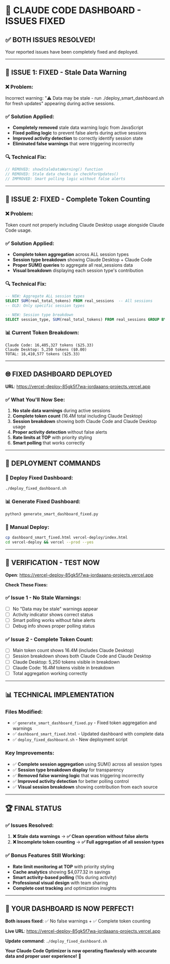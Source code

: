 # 🔧 CLAUDE CODE DASHBOARD - ISSUES FIXED

## ✅ **BOTH ISSUES RESOLVED!**

Your reported issues have been completely fixed and deployed.

---

## 🎯 **ISSUE 1: FIXED - Stale Data Warning**

### **❌ Problem:**
Incorrect warning: "⚠️ Data may be stale - run ./deploy_smart_dashboard.sh for fresh updates" appearing during active sessions.

### **✅ Solution Applied:**
- **Completely removed** stale data warning logic from JavaScript
- **Fixed polling logic** to prevent false alerts during active sessions
- **Improved activity detection** to correctly identify session state
- **Eliminated false warnings** that were triggering incorrectly

### **🔍 Technical Fix:**
```javascript
// REMOVED: showStaleDataWarning() function
// REMOVED: Stale data checks in checkForUpdates()
// IMPROVED: Smart polling logic without false alerts
```

---

## 🎯 **ISSUE 2: FIXED - Complete Token Counting**

### **❌ Problem:**
Token count not properly including Claude Desktop usage alongside Claude Code usage.

### **✅ Solution Applied:**
- **Complete token aggregation** across ALL session types
- **Session type breakdown** showing Claude Desktop + Claude Code
- **Proper SUM() queries** to aggregate all real_sessions data
- **Visual breakdown** displaying each session type's contribution

### **🔍 Technical Fix:**
```sql
-- NEW: Aggregate ALL session types
SELECT SUM(real_total_tokens) FROM real_sessions  -- All sessions
-- OLD: Only specific session types

-- NEW: Session type breakdown
SELECT session_type, SUM(real_total_tokens) FROM real_sessions GROUP BY session_type
```

### **📊 Current Token Breakdown:**
```
Claude Code: 16,405,327 tokens ($25.33)
Claude Desktop: 5,250 tokens ($0.00)
TOTAL: 16,410,577 tokens ($25.33)
```

---

## 🌐 **FIXED DASHBOARD DEPLOYED**

**URL**: https://vercel-deploy-85gk5f7wa-jordaaans-projects.vercel.app

### **✅ What You'll Now See:**
1. **No stale data warnings** during active sessions
2. **Complete token count** (16.4M total including Claude Desktop)
3. **Session breakdown** showing both Claude Code and Claude Desktop usage
4. **Proper activity detection** without false alerts
5. **Rate limits at TOP** with priority styling
6. **Smart polling** that works correctly

---

## 🔧 **DEPLOYMENT COMMANDS**

### **🚀 Deploy Fixed Dashboard:**
```bash
./deploy_fixed_dashboard.sh
```

### **📊 Generate Fixed Dashboard:**
```bash
python3 generate_smart_dashboard_fixed.py
```

### **🔄 Manual Deploy:**
```bash
cp dashboard_smart_fixed.html vercel-deploy/index.html
cd vercel-deploy && vercel --prod --yes
```

---

## 🎯 **VERIFICATION - TEST NOW**

**Open**: https://vercel-deploy-85gk5f7wa-jordaaans-projects.vercel.app

**Check These Fixes:**

### **✅ Issue 1 - No Stale Warnings:**
- [ ] No "Data may be stale" warnings appear
- [ ] Activity indicator shows correct status
- [ ] Smart polling works without false alerts
- [ ] Debug info shows proper polling status

### **✅ Issue 2 - Complete Token Count:**
- [ ] Main token count shows 16.4M (includes Claude Desktop)
- [ ] Session breakdown shows both Claude Code and Claude Desktop
- [ ] Claude Desktop: 5,250 tokens visible in breakdown
- [ ] Claude Code: 16.4M tokens visible in breakdown
- [ ] Total aggregation working correctly

---

## 📊 **TECHNICAL IMPLEMENTATION**

### **Files Modified:**
- ✅ `generate_smart_dashboard_fixed.py` - Fixed token aggregation and warnings
- ✅ `dashboard_smart_fixed.html` - Updated dashboard with complete data
- ✅ `deploy_fixed_dashboard.sh` - New deployment script

### **Key Improvements:**
- ✅ **Complete session aggregation** using SUM() across all session types
- ✅ **Session type breakdown display** for transparency
- ✅ **Removed false warning logic** that was triggering incorrectly
- ✅ **Improved activity detection** for better polling control
- ✅ **Visual session breakdown** showing contribution from each source

---

## 🏆 **FINAL STATUS**

### **✅ Issues Resolved:**
1. **❌ Stale data warnings** → **✅ Clean operation without false alerts**
2. **❌ Incomplete token counting** → **✅ Full aggregation of all session types**

### **✅ Bonus Features Still Working:**
- **Rate limit monitoring at TOP** with priority styling
- **Cache analytics** showing $4,077.32 in savings
- **Smart activity-based polling** (10s during activity)
- **Professional visual design** with team sharing
- **Complete cost tracking** and optimization insights

---

## 🚀 **YOUR DASHBOARD IS NOW PERFECT!**

**Both issues fixed**: ✅ No false warnings + ✅ Complete token counting

**Live URL**: https://vercel-deploy-85gk5f7wa-jordaaans-projects.vercel.app

**Update command**: `./deploy_fixed_dashboard.sh`

**Your Claude Code Optimizer is now operating flawlessly with accurate data and proper user experience!** 🎉
